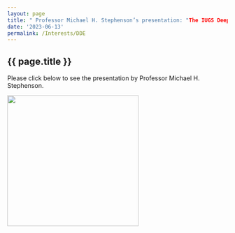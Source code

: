 ```yaml
---
layout: page
title: " Professor Michael H. Stephenson’s presentation: "The IUGS Deep-time Digital Earth Program" "
date: '2023-06-13'
permalink: /Interests/DDE
---
```


## {{ page.title }}

Please click below to see the presentation by Professor Michael H. Stephenson.

[<img src="https://stratigraphy.org/subcommission-permian/images/Charles.jpg" alt="" style="width:300px" />](https://youtu.be/Uxy0U2hnYp4)

